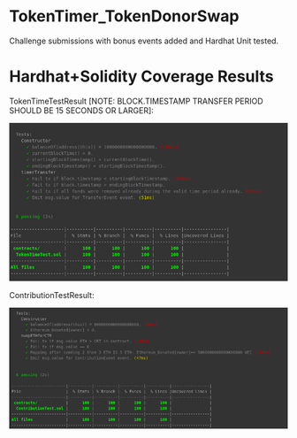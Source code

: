 # TokenTimer_TokenDonorSwap

Challenge submissions with bonus events added and Hardhat Unit tested. 

#  Hardhat+Solidity Coverage Results

TokenTimeTestResult [NOTE: BLOCK.TIMESTAMP TRANSFER PERIOD SHOULD BE 15 SECONDS OR LARGER]:

<img src="https://github.com/MarcusWentz/TokenTimer_TokenDonorSwap/blob/main/images/TokenTimeTestResult.png" alt="Wiring"/>

ContributionTestResult:

<img src="https://github.com/MarcusWentz/TokenTimer_TokenDonorSwap/blob/main/images/ContributionTestResult.png" alt="Wiring"/>
